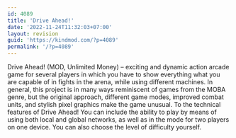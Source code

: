 ```yaml
---
id: 4089
title: 'Drive Ahead!'
date: '2022-11-24T11:32:03+07:00'
layout: revision
guid: 'https://kindmod.com/?p=4089'
permalink: '/?p=4089'
---
```


Drive Ahead! (MOD, Unlimited Money) – exciting and dynamic action arcade game for several players in which you have to show everything what you are capable of in fights in the arena, while using different machines. In general, this project is in many ways reminiscent of games from the MOBA genre, but the original approach, different game modes, improved combat units, and stylish pixel graphics make the game unusual. To the technical features of Drive Ahead! You can include the ability to play by means of using both local and global networks, as well as in the mode for two players on one device. You can also choose the level of difficulty yourself.